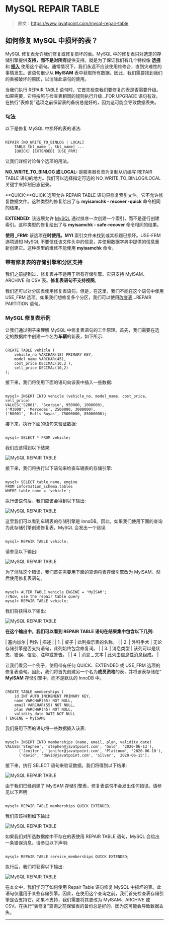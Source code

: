 # MySQL REPAIR TABLE

> 原文：<https://www.javatpoint.com/mysql-repair-table>

## 如何修复 MySQL 中损坏的表？

MySQL 修复表允许我们修复或修复损坏的表。MySQL 中的修复表只对选定的存储引擎提供**支持，而不是对所有**提供支持。就是为了保证我们有几个特权像 **[选择](https://www.javatpoint.com/mysql-select)** 和 **[插入](https://www.javatpoint.com/mysql-insert)** 使用这个语句。通常情况下，我们永远不应该使用维修台，直到灾难性的事情发生。该语句很少从 **MyISAM** 表中获取所有数据。因此，我们需要找到我们的表被破坏的原因，以消除此语句的使用。

当我们执行 REPAIR TABLE 语句时，它首先检查我们要修复的表是否需要升级。如果需要，它将按照与检查表相同的规则执行升级...FOR UPGRADE 语句有效。在执行“表修复”选项之前保留表的备份总是好的，因为这可能会导致数据丢失。

### 句法

以下是修复 MySQL 中损坏的表的语法:

```

REPAIR [NO_WRITE_TO_BINLOG | LOCAL]
    TABLE tbl_name [, tbl_name] ...
    [QUICK] [EXTENDED] [USE_FRM]

```

让我们详细讨论每个选项的用法。

**NO_WRITE_TO_BINLOG 或 LOCAL:** 是服务器负责为复制从机编写 REPAIR TABLE 语句的地方。我们可以选择指定可选的 NO_WRITE_TO_BINLOG/LOCAL 关键字来抑制日志记录。

**QUICK:**QUICK 选项允许 REPAIR TABLE 语句只修复索引文件。它不允许修复数据文件。这种类型的修复给出了与 **myisamchk - recover -quick** 命令相同的结果。

**EXTENDED:** 该选项允许 [MySQL](https://www.javatpoint.com/mysql-tutorial) 通过排序一次创建一个索引，而不是逐行创建索引。这种类型的修复给出了与 **myisamchk - safe-recover** 命令相同的结果。

**使用 _FRM:** 该选项在**时使用。MYI** 索引文件未找到或其标题已损坏。USE-FRM 选项通知 MySQL 不要信任该文件头中的信息，并使用数据字典中提供的信息重新创建它。这种类型的维修不能使用 **myisamchk** 命令。

### 带有修复表的存储引擎和分区支持

我们之前提到过，修复表并不适用于所有存储引擎。它只支持 MyISAM、ARCHIVE 和 CSV 表。**修复表语句不支持视图**。

我们还可以对分区表使用修复表语句。但是，在这里，我们不能在这个语句中使用 USE_FRM 选项。如果我们想修复多个分区，我们可以使用[改变表](https://www.javatpoint.com/mysql-alter-table)...REPAIR PARTITION 语句。

### MySQL 修复表示例

让我们通过例子来理解 MySQL 中修复表语句的工作原理。首先，我们需要在选定的数据库中创建一个名为**车辆**的新表，如下所示:

```

CREATE TABLE vehicle (
    vehicle_no VARCHAR(18) PRIMARY KEY,
    model_name VARCHAR(45),
    cost_price DECIMAL(10,2 ),
    sell_price DECIMAL(10,2)
);

```

接下来，我们将使用下面的语句向该表中插入一些数据:

```

mysql> INSERT INTO vehicle (vehicle_no, model_name, cost_price, sell_price) 
VALUES('S2001', 'Scorpio', 950000, 1000000),
('M3000', 'Mercedes', 2500000, 3000000),
('R0001', 'Rolls Royas', 75000000, 85000000);

```

接下来，执行下面的语句来验证数据:

```

mysql> SELECT * FROM vehicle;

```

我们应该得到以下结果:

![MySQL REPAIR TABLE](img/78270a0cc25a53fe1e63b1ddb36887a4.png)

接下来，我们将执行以下语句来检查车辆表的存储引擎:

```

mysql> SELECT table_name, engine 
FROM information_schema.tables 
WHERE table_name = 'vehicle';

```

执行该语句后，我们应该会得到以下输出:

![MySQL REPAIR TABLE](img/063dbbd1bc28ac03af7656809253a19a.png)

这里我们可以看到车辆表的存储引擎是 InnoDB。因此，如果我们使用下面的查询为此存储引擎创建修复表，MySQL 会发出一个错误:

```

mysql> REPAIR TABLE vehicle;

```

请参见以下输出:

![MySQL REPAIR TABLE](img/1ad71108404fcf9f5ee4f2e36897c1f6.png)

为了消除这个错误，我们首先需要用下面的查询将表存储引擎改为 MyISAM，然后使用修复表语句。

```

mysql> ALTER TABLE vehicle ENGINE = 'MyISAM';
//Now, use the repair table query 
mysql> REPAIR TABLE vehicle;

```

我们将获得以下输出:

![MySQL REPAIR TABLE](img/50116c6e0bc9a3cbd1291b1904b17f79.png)

**在这个输出中，我们可以看到 REPAIR TABLE 语句在结果集中包含以下几列:**

| 塞内加尔 | 列名 | 描述 |
| 1. | 桌子 | 此列指示表的名称。 |
| 2. | 外科手术 | 无论存储引擎是否支持语句，此列始终包含修复词。 |
| 3. | 消息类型 | 该列可以是状态、错误、信息、注释或警告。 |
| 4. | 消息 _ 文本 | 此列由信息性消息组成。 |

让我们看另一个例子，使用带有任何 QUICK、EXTENDED 或 USE_FRM 选项的修复表语句。因此，我们将首先创建另一个名为**成员资格**的表，并将该表存储在“ **MyISAM** 存储引擎中，而不是默认的 InnoDB 中。

```

CREATE TABLE memberships (
	id INT AUTO_INCREMENT PRIMARY KEY,
	name VARCHAR(55) NOT NULL,
	email VARCHAR(55) NOT NULL,
	plan VARCHAR(45) NOT NULL,
	validity_date DATE NOT NULL
) ENGINE = MyISAM; 

```

我们将用下面的语句将一些数据插入该表:

```

mysql> INSERT INTO memberships (name, email, plan, validity_date)
VALUES('Stephen', 'stephen@javatpoint.com', 'Gold', '2020-06-13'),
      ('Jenifer', 'jenifer@javatpoint.com', 'Platinum', '2020-06-10'),
      ('david', 'david@javatpoint.com', 'Silver', '2020-06-15');

```

接下来，执行 SELECT 语句来验证数据。我们将得到以下结果:

![MySQL REPAIR TABLE](img/3b460fe920e6122bde86a4ed139c4b72.png)

由于我们已经创建了 MyISAM 存储引擎表，修复表语句不会发出任何错误。请参见以下声明:

```

mysql> REPAIR TABLE memberships QUICK EXTENDED;

```

我们应该得到如下输出:

![MySQL REPAIR TABLE](img/274e70a1f50b2779cf091d0fe5679de1.png)

如果我们对所选数据库中不存在的表使用 REPAIR TABLE 语句，MySQL 会给出一条错误消息。请参见以下声明:

```

mysql> REPAIR TABLE service_memberships QUICK EXTENDED;

```

执行后，我们将获得以下输出:

![MySQL REPAIR TABLE](img/bb626d2452afe570051163db50bedaf5.png)

在本文中，我们学习了如何使用 Repair Table 语句修复 MySQL 中损坏的表。此语句仅适用于某些存储引擎。因此，在使用这个查询之前，我们首先检查表存储引擎是否支持它。如果不支持，我们需要将其更改为 MyISAM、ARCHIVE 或 CSV。在执行“表修复”查询之前保留表的备份总是好的，因为这可能会导致数据丢失。

* * *